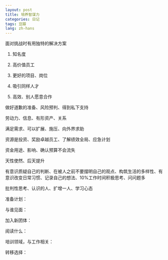```yaml
---
layout: post
title: 培养智谋力
categories: 日记
tags: 豆瓣
lang: zh-hans
---
```

面对挑战时有用独特的解决方案

1. 知名度

2. 高价值员工

3. 更好的项目、岗位

4. 吸引同样人才

5. 高效、别人愿意合作

做好道歉的准备、风险预判、得到私下支持

劳动力、信息、有形资产、关系

满足需求、可以扩展、施压、向外界求助

资源是投资、奖励卓越员工、了解绩效全局、应急计划

资金用途、影响、确认预算不会流失

天性使然、后天提升

有意识质疑自己的判断、在被人之前不要摆明自己的观点、构筑生活的多样性、有意识改变日常习惯、记录自己的想法、10%工作时间积极思考、问问题多

批判性思考、认识的人、扩增一人、学习心态

准备计划：

与谁见面：

加入新团体：

阅读什么：

培训领域，与工作相关：

转移选择：

